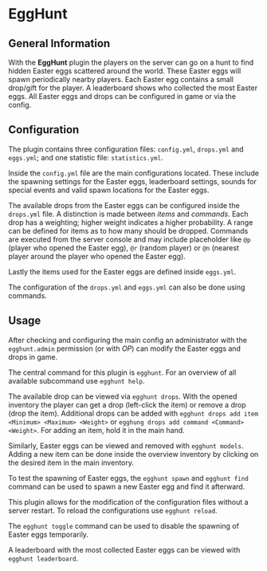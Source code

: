 # EggHunt

## General Information

With the **EggHunt** plugin the players on the server can go on a hunt to find hidden Easter eggs scattered around the world. These Easter eggs will spawn periodically nearby players. Each Easter egg contains a small drop/gift for the player. A leaderboard shows who collected the most Easter eggs. All Easter eggs and drops can be configured in game or via the config.

## Configuration

The plugin contains three configuration files: `config.yml`, `drops.yml` and `eggs.yml`; and one statistic file: `statistics.yml`.

Inside the `config.yml` file are the main configurations located. These include the spawning settings for the Easter eggs, leaderboard settings, sounds for special events and valid spawn locations for the Easter eggs.

The available drops from the Easter eggs can be configured inside the `drops.yml` file. A distinction is made between _items_ and _commands_. Each drop has a weighting; higher weight indicates a higher probability. A range can be defined for items as to how many should be dropped. Commands are executed from the server console and may include placeholder like `@p` (player who opened the Easter egg), `@r` (random player) or `@n` (nearest player around the player who opened the Easter egg).

Lastly the items used for the Easter eggs are defined inside `eggs.yml`.

The configuration of the `drops.yml` and `eggs.yml` can also be done using commands.

## Usage

After checking and configuring the main config an administrator with the `egghunt.admin` permission (or with _OP_) can modify the Easter eggs and drops in game.

The central command for this plugin is `egghunt`. For an overview of all available subcommand use `egghunt help`.

The available drop can be viewed via `egghunt drops`. With the opened inventory the player can get a drop (left-click the item) or remove a drop (drop the item).
Additional drops can be added with `egghunt drops add item <Minimum> <Maximum> <Weight>` or `egghung drops add command <Command> <Weight>`. For adding an item, hold it in the main hand.

Similarly, Easter eggs can be viewed and removed with `egghunt models`. Adding a new item can be done inside the overview inventory by clicking on the desired item in the main inventory.

To test the spawning of Easter eggs, the `egghunt spawn` and `egghunt find` command can be used to spawn a new Easter egg and find it afterward.

This plugin allows for the modification of the configuration files without a server restart. To reload the configurations use `egghunt reload`.

The `egghunt toggle` command can be used to disable the spawning of Easter eggs temporarily.

A leaderboard with the most collected Easter eggs can be viewed with `egghunt leaderboard`.

